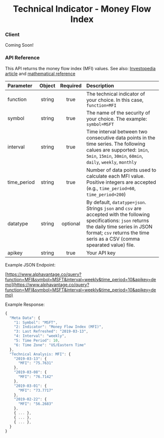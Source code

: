 <center>
  <h1>Technical Indicator - Money Flow Index</h1>
</center>

<!-- tabs:start -->

### **Client**

Coming Soon!

### **API Reference**

This API returns the money flow index (MFI) values. See also: [Investopedia article](https://www.investopedia.com/articles/technical/03/072303.asp) and [mathematical reference](https://www.fmlabs.com/reference/default.htm?url=MoneyFlowIndex.htm)


| Parameter       | Object  | Required  | Description |
| :---            | :---:   | :---:     | :---        |
| function        | string  | true      | The technical indicator of your choice. In this case, `function=MFI` |
| symbol          | string  | true      | The name of the security of your choice. The example: `symbol=MSFT` |
| interval        | string  | true      | Time interval between two consecutive data points in the time series. The following calues are supported: `1min`, `5min`, `15min`, `30min`, `60min`, `daily`, `weekly`, `monthly` |
| time\_period    | string  | true      | Number of data points used to calculate each MFI value. Positive integers are accepted (e.g., `time_period=60`, `time_period=200`) |
| datatype        | string  | optional  | By default, `datatype=json`. Strings `json` and `csv` are accepted with the following specifications: `json` returns the daily time series in JSON format; `csv` returns the time seris as a CSV (comma spearated value) file. |
| apikey          | string  | true      | Your API key | 

Example JSON Endpoint:  


[https://www.alphavantage.co/query?function=MFI&symbol=MSFT&interval=weekly&time_period=10&apikey=demo](https://www.alphavantage.co/query?function=MFI&symbol=MSFT&interval=weekly&time_period=10&apikey=demo)


Example Response:  

```javascript
{
  "Meta Data": {
    "1: Symbol": "MSFT",
    "2: Indicator": "Money Flow Index (MFI)",
    "3: Last Refreshed": "2019-03-13",
    "4: Interval": "weekly",
    "5: Time Period": 10,
    "6: Time Zone": "US/Eastern Time"
  },
  "Technical Analysis: MFI": {
    "2019-03-13": {
      "MFI": "75.7631"
    },
    "2019-03-08": {
      "MFI": "76.7142"
    },
    "2019-03-01": {
      "MFI": "73.7717"
    },
    "2019-02-22": {
      "MFI": "56.2683"
    },
    { ... },
    { ... },
    { ... },
  }
}
```

<!-- tabs:end -->
